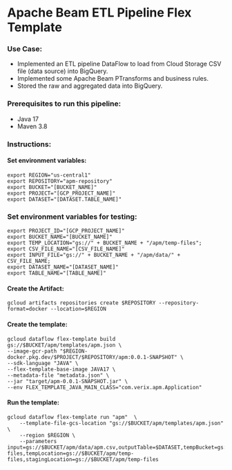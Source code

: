 # Apache Beam ETL Pipeline Flex Template

### Use Case:

* Implemented an ETL pipeline DataFlow to load from Cloud Storage CSV file (data source) into BigQuery.
* Implemented some Apache Beam PTransforms and business rules.
* Stored the raw and aggregated data into BigQuery.


### Prerequisites to run this pipeline:

* Java 17
* Maven 3.8

### Instructions:

#### Set environment variables:
```shell
export REGION="us-central1"
export REPOSITORY="apm-repository"
export BUCKET="[BUCKET_NAME]"
export PROJECT="[GCP_PROJECT_NAME]"
export DATASET="[DATASET.TABLE_NAME]"
```


### Set environment variables for testing:
```shell
export PROJECT_ID="[GCP_PROJECT_NAME]"
export BUCKET_NAME="[BUCKET_NAME]"
export TEMP_LOCATION="gs://" + BUCKET_NAME + "/apm/temp-files";
export CSV_FILE_NAME="[CSV_FILE_NAME]"
export INPUT_FILE="gs://" + BUCKET_NAME + "/apm/data/" + CSV_FILE_NAME;
export DATASET_NAME="[DATASET_NAME]"
export TABLE_NAME="[TABLE_NAME]"
```



#### Create the Artifact:
```shell
gcloud artifacts repositories create $REPOSITORY --repository-format=docker --location=$REGION
```



#### Create the template:
```shell
gcloud dataflow flex-template build gs://$BUCKET/apm/templates/apm.json \
--image-gcr-path "$REGION-docker.pkg.dev/$PROJECT/$REPOSITORY/apm:0.0.1-SNAPSHOT" \
--sdk-language "JAVA" \
--flex-template-base-image JAVA17 \
--metadata-file "metadata.json" \
--jar "target/apm-0.0.1-SNAPSHOT.jar" \
--env FLEX_TEMPLATE_JAVA_MAIN_CLASS="com.verix.apm.Application"
```


#### Run the template:
```shell
gcloud dataflow flex-template run "apm"  \
    --template-file-gcs-location "gs://$BUCKET/apm/templates/apm.json" \
    --region $REGION \
    --parameters input=gs://$BUCKET/apm/data/apm.csv,outputTable=$DATASET,tempBucket=gs://$BUCKET/apm/data/temp-files,tempLocation=gs://$BUCKET/apm/temp-files,stagingLocation=gs://$BUCKET/apm/temp-files
```

